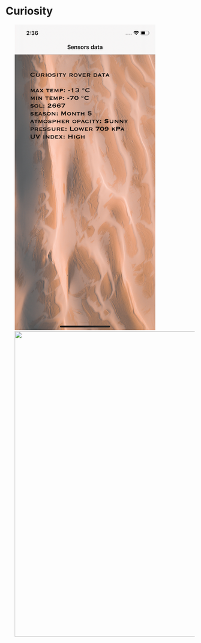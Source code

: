 # Curiosity

<ul>
<or><img src="phone.png" width="375" height="812">
<or><img src="pad.png" width="641" height="812">
</ul>
